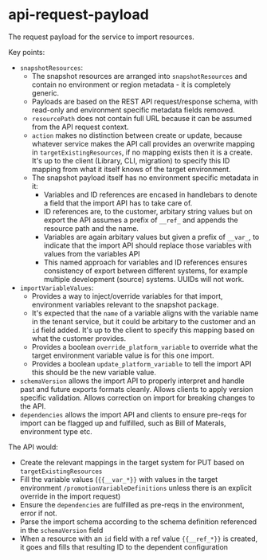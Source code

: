 # api-request-payload

The request payload for the service to import resources.

Key points:

- `snapshotResources`:
    - The snapshot resources are arranged into `snapshotResources` and contain no environment or region metadata - it is completely generic.
    - Payloads are based on the REST API request/response schema, with read-only and environment specific metadata fields removed.
    - `resourcePath` does not contain full URL because it can be assumed from the API request context.
    - `action` makes no distinction between create or update, because whatever service makes the API call provides an overwrite mapping in `targetExistingResources`, if no mapping exists then it is a create.  It's up to the client (Library, CLI, migration) to specify this ID mapping from what it itself knows of the target environment.
    - The snapshot payload itself has no environment specific metadata in it:
        - Variables and ID references are encased in handlebars to denote a field that the import API has to take care of.
        - ID references are, to the customer, arbitary string values but on export the API assumes a prefix of `__ref_` and appends the resource path and the name.
        - Variables are again arbitary values but given a prefix of `__var_`, to indicate that the import API should replace those variables with values from the variables API
        - This named approach for variables and ID references ensures consistency of export between different systems, for example multiple development (source) systems.  UUIDs will not work.
- `importVariableValues`:
    - Provides a way to inject/override variables for that import, environment variables relevant to the snapshot package.
    - It's expected that the `name` of a variable aligns with the variable name in the tenant service, but it could be arbitary to the customer and an `id` field added.  It's up to the client to specify this mapping based on what the customer provides.
    - Provides a boolean `override_platform_variable` to override what the target environment variable value is for this one import.
    - Provides a boolean `update_platform_variable` to tell the import API this should be the new variable value.
- `schemaVersion` allows the import API to properly interpret and handle past and future exports formats cleanly.  Allows clients to apply version specific validation.  Allows correction on import for breaking changes to the API.
- `dependencies` allows the import API and clients to ensure pre-reqs for import can be flagged up and fulfilled, such as Bill of Materals, environment type etc.

The API would:

- Create the relevant mappings in the target system for PUT based on `targetExistingResources`
- Fill the variable values (`{{__var_*}}` with values in the target environment `/promotionVariableDefinitions` unless there is an explicit override in the import request)
- Ensure the `dependencies` are fulfilled as pre-reqs in the environment, error if not.
- Parse the import schema according to the schema definition referenced in the `schemaVersion` field
- When a resource with an `id` field with a ref value `{{__ref_*}}` is created, it goes and fills that resulting ID to the dependent configuration